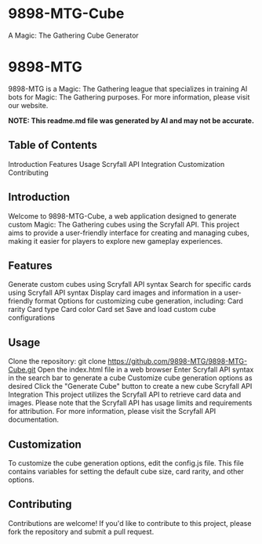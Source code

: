 # 9898-MTG-Cube
A Magic: The Gathering Cube Generator

#  9898-MTG
9898-MTG is a Magic: The Gathering league that specializes in training AI bots for Magic: The Gathering purposes. For more information, please visit our website.

**NOTE: This readme.md file was generated by AI and may not be accurate.**

## Table of Contents
Introduction
Features
Usage
Scryfall API Integration
Customization
Contributing

## Introduction
Welcome to 9898-MTG-Cube, a web application designed to generate custom Magic: The Gathering cubes using the Scryfall API. This project aims to provide a user-friendly interface for creating and managing cubes, making it easier for players to explore new gameplay experiences.

## Features
Generate custom cubes using Scryfall API syntax
Search for specific cards using Scryfall API syntax
Display card images and information in a user-friendly format
Options for customizing cube generation, including:
Card rarity
Card type
Card color
Card set
Save and load custom cube configurations

## Usage
Clone the repository: git clone https://github.com/9898-MTG/9898-MTG-Cube.git
Open the index.html file in a web browser
Enter Scryfall API syntax in the search bar to generate a cube
Customize cube generation options as desired
Click the "Generate Cube" button to create a new cube
Scryfall API Integration
This project utilizes the Scryfall API to retrieve card data and images. Please note that the Scryfall API has usage limits and requirements for attribution. For more information, please visit the Scryfall API documentation.

## Customization
To customize the cube generation options, edit the config.js file. This file contains variables for setting the default cube size, card rarity, and other options.

## Contributing
Contributions are welcome! If you'd like to contribute to this project, please fork the repository and submit a pull request.
